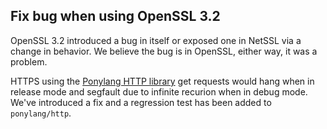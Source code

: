 ## Fix bug when using OpenSSL 3.2

OpenSSL 3.2 introduced a bug in itself or exposed one in NetSSL via a change in behavior. We believe the bug is in OpenSSL, either way, it was a problem.

HTTPS using the [Ponylang HTTP library](https://github.com/ponylang/http) get requests would hang when in release mode and segfault due to infinite recurion when in debug mode. We've introduced a fix and a regression test has been added to `ponylang/http`.

